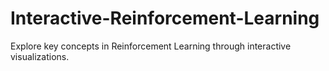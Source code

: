 # Interactive-Reinforcement-Learning
Explore key concepts in Reinforcement Learning through interactive visualizations.
